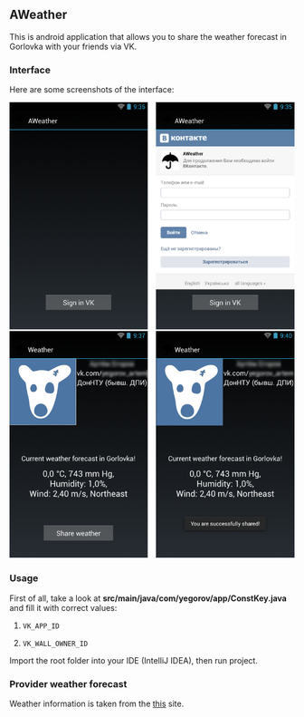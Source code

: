 ## AWeather

This is android application that allows you to share the weather forecast in Gorlovka with your friends via VK.

### Interface


Here are some screenshots of the interface:


![Sample screenshot 1](/screenshot1.png)
![Sample screenshot 2](/screenshot2.png)


### Usage

First of all, take a look at **src/main/java/com/yegorov/app/ConstKey.java** and fill it with correct values:
1. ````VK_APP_ID````

2. ````VK_WALL_OWNER_ID````

Import the root folder into your IDE (IntelliJ IDEA), then run project.

### Provider weather forecast

Weather information is taken from the [this](http://inmart.ua/show_weather) site.
